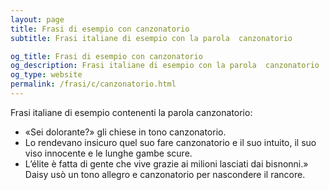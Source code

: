 ```yaml
---
layout: page
title: Frasi di esempio con canzonatorio 
subtitle: Frasi italiane di esempio con la parola  canzonatorio

og_title: Frasi di esempio con canzonatorio 
og_description: Frasi italiane di esempio con la parola  canzonatorio
og_type: website
permalink: /frasi/c/canzonatorio.html
---
```


Frasi italiane di esempio contenenti la parola canzonatorio:


- «Sei dolorante?» gli chiese in tono canzonatorio.
- Lo rendevano insicuro quel suo fare canzonatorio e il suo intuito, il suo viso innocente e le lunghe gambe scure.
- L’élite è fatta di gente che vive grazie ai milioni lasciati dai bisnonni.» Daisy usò un tono allegro e canzonatorio per nascondere il rancore.
